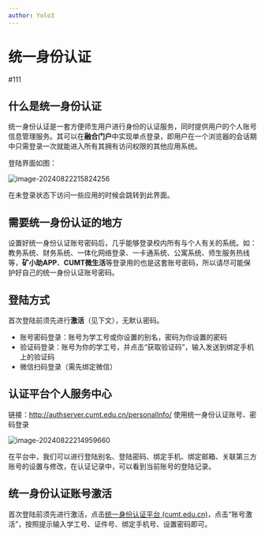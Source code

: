 ```yaml
---
author: Yolo3
---
```


# 统一身份认证

#111

## 什么是统一身份认证

统一身份认证是一套方便师生用户进行身份的认证服务，同时提供用户的个人账号信息管理服务。其可以在**融合门户**中实现单点登录，即用户在一个浏览器的会话期中只需登录一次就能进入所有其拥有访问权限的其他应用系统。

登陆界面如图：

![image-20240822215824256](https://s2.loli.net/2024/08/22/iT9nMs1b2YODBgy.png)

在未登录状态下访问一些应用的时候会跳转到此界面。

## 需要统一身份认证的地方

设置好统一身份认证账号密码后，几乎能够登录校内所有与个人有关的系统。如：教务系统、财务系统、一体化网络登录、一卡通系统、公寓系统、师生服务热线等，**矿小助APP**、**CUMT微生活**等登录用的也是这套账号密码，所以请尽可能保护好自己的统一身份认证账号密码。

## 登陆方式

首次登陆前须先进行**激活**（见下文），无默认密码。

- 账号密码登录：账号为学工号或你设置的别名，密码为你设置的密码
- 验证码登录：账号为你的学工号，并点击“获取验证码”，输入发送到绑定手机上的验证码
- 微信扫码登录（需先绑定微信）

## 认证平台个人服务中心

链接：http://authserver.cumt.edu.cn/personalInfo/  使用统一身份认证账号、密码登录

![image-20240822214959660](https://s2.loli.net/2024/08/22/vnX76MuObcCPwmI.png)

在平台中，我们可以进行登陆别名、登陆密码、绑定手机、绑定邮箱、关联第三方账号的设置与修改，在认证记录中，可以看到当前账号的登陆记录。

## 统一身份认证账号激活

首次登陆前须先进行激活，点击[统一身份认证平台 (cumt.edu.cn)](https://authserver.cumt.edu.cn/authserver/login)，点击“账号激活”，按照提示输入学工号、证件号、绑定手机号、设置密码即可。
